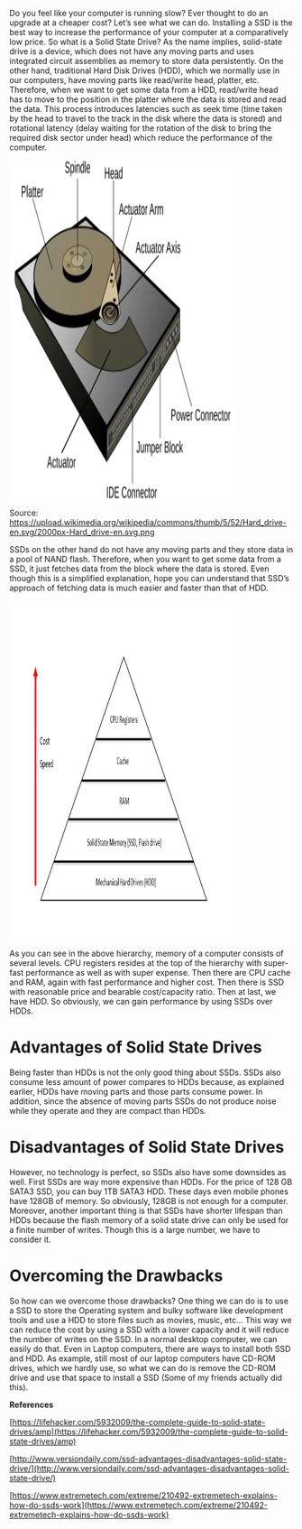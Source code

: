 Do you feel like your computer is running slow? Ever thought to do an upgrade at a cheaper cost? Let’s see what we can do. Installing a SSD is the best way to increase the performance of your computer at a comparatively low price. So what is a Solid State Drive? As the name implies, solid-state drive is a device, which does not have any moving parts and uses integrated circuit assemblies as memory to store data persistently. On the other hand, traditional Hard Disk Drives (HDD), which we normally use in our computers, have moving parts like read/write head, platter, etc. Therefore, when we want to get some data from a HDD, read/write head has to move to the position in the platter where the data is stored and read the data. This process introduces latencies such as seek time (time taken by the head to travel to the track in the disk where the data is stored) and rotational latency (delay waiting for the rotation of the disk to bring the required disk sector under head) which reduce the performance of the computer.  

 
<img src="/img/Prabath1.png" height="600" width="400" />

Source:  https://upload.wikimedia.org/wikipedia/commons/thumb/5/52/Hard_drive-en.svg/2000px-Hard_drive-en.svg.png

 
SSDs on the other hand do not have any moving parts and they store data in a pool of NAND flash. Therefore, when you want to get some data from a SSD, it just fetches data from the block where the data is stored. Even though this is a simplified explanation, hope you can understand that SSD’s approach of fetching data is much easier and faster than that of HDD. 
 
<img src="/img/Prabath2.PNG" height="600" width="400" />
 
 As you can see in the above hierarchy, memory of a computer consists of several levels. CPU registers resides at the top of the hierarchy with super-fast performance as well as with super expense. Then there are CPU cache and RAM, again with fast performance and higher cost. Then there is SSD with reasonable price and bearable cost/capacity ratio. Then at last, we have HDD. So obviously, we can gain performance by using SSDs over HDDs.  

# Advantages of Solid State Drives 

Being faster than HDDs is not the only good thing about SSDs. SSDs also consume less amount of power compares to HDDs because, as explained earlier, HDDs have moving parts and those parts consume power. In addition, since the absence of moving parts SSDs do not produce noise while they operate and they are compact than HDDs. 

# Disadvantages of Solid State Drives 

However, no technology is perfect, so SSDs also have some downsides as well. First SSDs are way more expensive than HDDs. For the price of 128 GB SATA3 SSD, you can buy 1TB SATA3 HDD. These days even mobile phones have 128GB of memory. So obviously, 128GB is not enough for a computer. Moreover, another important thing is that SSDs have shorter lifespan than HDDs because the flash memory of a solid state drive can only be used for a finite number of writes. Though this is a large number, we have to consider it.  

# Overcoming the Drawbacks 

So how can we overcome those drawbacks? One thing we can do is to use a SSD to store the Operating system and bulky software like development tools and use a HDD to store files such as movies, music, etc... This way we can reduce the cost by using a SSD with a lower capacity and it will reduce the number of writes on the SSD. In a normal desktop computer, we can easily do that. Even in Laptop computers, there are ways to install both SSD and HDD. As example, still most of our laptop computers have CD-ROM drives, which we hardly use, so what we can do is remove the CD-ROM drive and use that space to install a SSD (Some of my friends actually did this).  

**References**

[https://lifehacker.com/5932009/the-complete-guide-to-solid-state-drives/amp](https://lifehacker.com/5932009/the-complete-guide-to-solid-state-drives/amp)

[http://www.versiondaily.com/ssd-advantages-disadvantages-solid-state-drive/](http://www.versiondaily.com/ssd-advantages-disadvantages-solid-state-drive/)

[https://www.extremetech.com/extreme/210492-extremetech-explains-how-do-ssds-work](https://www.extremetech.com/extreme/210492-extremetech-explains-how-do-ssds-work)

 

 

 

